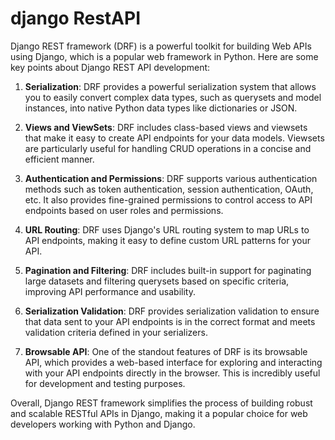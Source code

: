 # django RestAPI

Django REST framework (DRF) is a powerful toolkit for building Web APIs using Django, which is a popular web framework in Python. Here are some key points about Django REST API development:

1. **Serialization**: DRF provides a powerful serialization system that allows you to easily convert complex data types, such as querysets and model instances, into native Python data types like dictionaries or JSON.

2. **Views and ViewSets**: DRF includes class-based views and viewsets that make it easy to create API endpoints for your data models. Viewsets are particularly useful for handling CRUD operations in a concise and efficient manner.

3. **Authentication and Permissions**: DRF supports various authentication methods such as token authentication, session authentication, OAuth, etc. It also provides fine-grained permissions to control access to API endpoints based on user roles and permissions.

4. **URL Routing**: DRF uses Django's URL routing system to map URLs to API endpoints, making it easy to define custom URL patterns for your API.

5. **Pagination and Filtering**: DRF includes built-in support for paginating large datasets and filtering querysets based on specific criteria, improving API performance and usability.

6. **Serialization Validation**: DRF provides serialization validation to ensure that data sent to your API endpoints is in the correct format and meets validation criteria defined in your serializers.

7. **Browsable API**: One of the standout features of DRF is its browsable API, which provides a web-based interface for exploring and interacting with your API endpoints directly in the browser. This is incredibly useful for development and testing purposes.

Overall, Django REST framework simplifies the process of building robust and scalable RESTful APIs in Django, making it a popular choice for web developers working with Python and Django.